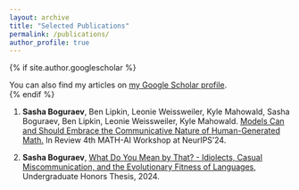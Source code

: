 ```yaml
---
layout: archive
title: "Selected Publications"
permalink: /publications/
author_profile: true
---
```


{% if site.author.googlescholar %}
  <div class="wordwrap">You can also find my articles on <a href="{{site.author.googlescholar}}">my Google Scholar profile</a>.</div>
{% endif %}

1. __Sasha Boguraev__, Ben Lipkin, Leonie Weissweiler, Kyle Mahowald, Sasha Boguraev, Ben Lipkin, Leonie Weissweiler, Kyle Mahowald. [Models Can and Should Embrace the Communicative Nature of Human-Generated Math.](https://SashaBoguraev.github.io/files/Math_and_AI_Position___Sasha__Ben__Kyle.pdf) In Review 4th MATH-AI Workshop at NeurIPS’24.

2. __Sasha Boguraev__, [What Do You Mean by That? - Idiolects, Casual Miscommunication, and the Evolutionary Fitness of Languages](https://SashaBoguraev.github.io/files/BoguraevHonorsThesis.pdf), Undergraduate Honors Thesis, 2024.
